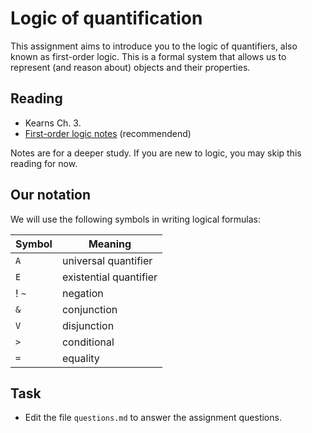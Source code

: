 # Logic of quantification 

This assignment aims to introduce you to the logic of quantifiers, also known as
first-order logic. This is a formal system that allows us to represent (and
reason about) objects and their properties.

## Reading

* Kearns Ch. 3.
* [First-order logic notes](first-order-logic.pdf) (recommendend)

Notes are for a deeper study. If you are new to logic, you may skip this reading
for now.


## Our notation

We will use the following symbols in writing logical formulas:

| Symbol | Meaning |
|--------|---------|
| `A`    | universal quantifier |
| `E`    | existential quantifier |
! `~`    | negation |
| `&`    | conjunction |
| `V`    | disjunction |
| `>`    | conditional |
| `=`    | equality|


## Task

* Edit the file `questions.md` to answer the assignment questions.
